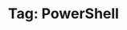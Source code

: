 ---
layout: tag
title: "Tag: PowerShell"
description: Showing all posts with the tag 'PowerShell' to make it easier for you to find all the GeekWolf posts that you're interested in
tag: powershell
permalink: /tag/powershell/
---